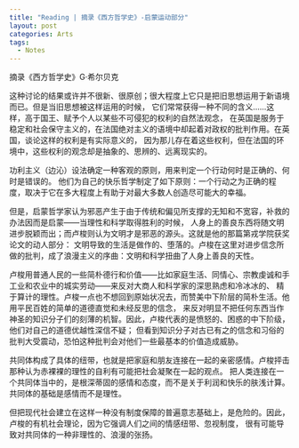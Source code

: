 ```yaml
---
title: "Reading | 摘录《西方哲学史》-启蒙运动部分"
layout: post
categories: Arts
tags:
  - Notes
---
```

摘录《西方哲学史》G·希尔贝克

这种讨论的结果或许并不很新、很原创；很大程度上它只是把旧思想运用于新语境而已。但是当旧思想被这样运用的时候，
它们常常获得一种不同的含义......这样，高于国王、赋予个人以某些不可侵犯的权利的自然法观念，
在英国是服务于稳定和社会保守主义的，在法国绝对主义的语境中却起着对政权的批判作用。在英国，谈论这样的权利是有实际意义的，
因为那儿存在着这些权利，但在法国的环境中，这些权利的观念却是抽象的、思辨的、远离现实的。

功利主义（边沁）设法确定一种客观的原则，用来判定一个行动何时是正确的、何时是错误的。
他们为自己的快乐哲学制定了如下原则：一个行动之为正确的程度，取决于它在多大程度上有助于对最大多数人创造尽可能大的幸福。

但是，启蒙哲学家认为邪恶产生于由于传统和偏见所支撑的无知和不宽容，补救的办法因而是启蒙——当理性和科学取得胜利的时候，
人身上的善良东西将随文明进步脱颖而出；而卢梭则认为文明才是邪恶的源头。这就是他的那篇第戎学院获奖论文的动人部分：
文明导致的生活是做作的、堕落的。卢梭在这里对进步信念所做的批判，成了浪漫主义的序曲：文明和科学扭曲了人身上善良的天性。

卢梭用普通人民的一些简朴德行和价值——比如家庭生活、同情心、宗教虔诚和手工业和农业中的城实劳动——来反对大商人和科学家的深思熟虑和冷冰冰的、
精于算计的理性。卢梭一点也不想回到原始状况去，而赞美中下阶层的简朴生活。他用平民百姓的简单的道德直觉和未经反思的信念，
来反对明显不把任何东西当作神圣的知识分子们的刻薄的机智。因此，卢梭代表的是愤怒的、困惑的中下阶级，他们对自己的道德优越性深信不疑；
但看到知识分子对古已有之的信念和习俗的批判大受震动，恐怕这种批判会对他们一些最基本的价值造成威胁。

共同体构成了具体的纽带，也就是把家庭和朋友连接在一起的亲密感情。卢梭抨击那种认为赤裸裸的理性的自利有可能把社会凝聚在一起的观点。
把人类连接在一个共同体当中的，是根深蒂固的感情和态度，而不是关于利润和快乐的肤浅计算。共同体的基础是感情而不是理性。

但把现代社会建立在这样一种没有制度保障的普遍意志基础上，是危险的。因此，卢梭的有机社会理论，因为它强调人们之间的情感纽带、忽视制度，
很有可能导致对共同体的一种非理性的、浪漫的张扬。

